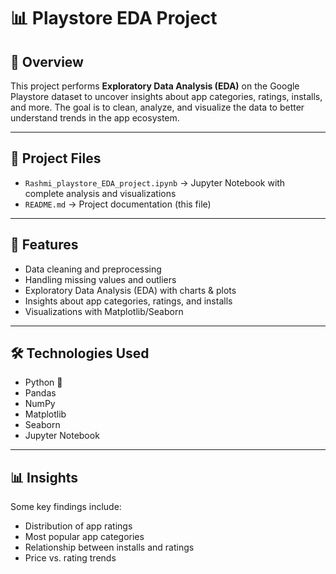 # 📊 Playstore EDA Project

## 📌 Overview
This project performs **Exploratory Data Analysis (EDA)** on the Google Playstore dataset to uncover insights about app categories, ratings, installs, and more. The goal is to clean, analyze, and visualize the data to better understand trends in the app ecosystem.

---

## 📂 Project Files
- `Rashmi_playstore_EDA_project.ipynb` → Jupyter Notebook with complete analysis and visualizations  
- `README.md` → Project documentation (this file)  

---

## 🚀 Features
- Data cleaning and preprocessing  
- Handling missing values and outliers  
- Exploratory Data Analysis (EDA) with charts & plots  
- Insights about app categories, ratings, and installs  
- Visualizations with Matplotlib/Seaborn  

---

## 🛠️ Technologies Used
- Python 🐍  
- Pandas  
- NumPy  
- Matplotlib  
- Seaborn  
- Jupyter Notebook  


---

## 📊 Insights
Some key findings include:
- Distribution of app ratings  
- Most popular app categories  
- Relationship between installs and ratings  
- Price vs. rating trends  


